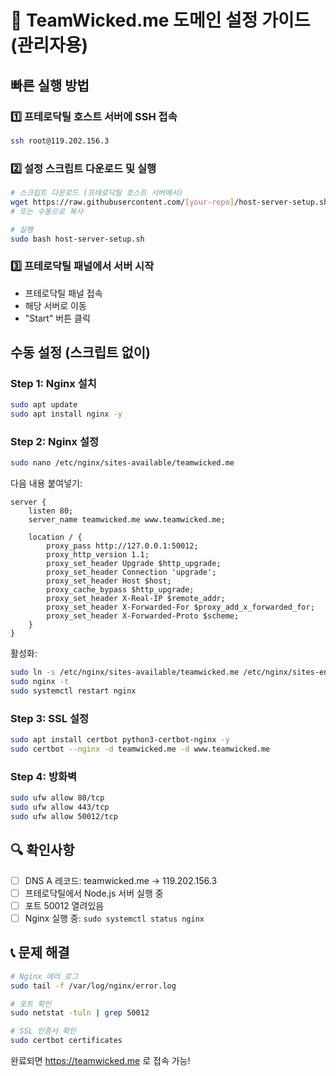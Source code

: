 # 🔧 TeamWicked.me 도메인 설정 가이드 (관리자용)

## 빠른 실행 방법

### 1️⃣ 프테로닥틸 호스트 서버에 SSH 접속
```bash
ssh root@119.202.156.3
```

### 2️⃣ 설정 스크립트 다운로드 및 실행
```bash
# 스크립트 다운로드 (프테로닥틸 호스트 서버에서)
wget https://raw.githubusercontent.com/[your-repo]/host-server-setup.sh
# 또는 수동으로 복사

# 실행
sudo bash host-server-setup.sh
```

### 3️⃣ 프테로닥틸 패널에서 서버 시작
- 프테로닥틸 패널 접속
- 해당 서버로 이동
- "Start" 버튼 클릭

## 수동 설정 (스크립트 없이)

### Step 1: Nginx 설치
```bash
sudo apt update
sudo apt install nginx -y
```

### Step 2: Nginx 설정
```bash
sudo nano /etc/nginx/sites-available/teamwicked.me
```

다음 내용 붙여넣기:
```nginx
server {
    listen 80;
    server_name teamwicked.me www.teamwicked.me;

    location / {
        proxy_pass http://127.0.0.1:50012;
        proxy_http_version 1.1;
        proxy_set_header Upgrade $http_upgrade;
        proxy_set_header Connection 'upgrade';
        proxy_set_header Host $host;
        proxy_cache_bypass $http_upgrade;
        proxy_set_header X-Real-IP $remote_addr;
        proxy_set_header X-Forwarded-For $proxy_add_x_forwarded_for;
        proxy_set_header X-Forwarded-Proto $scheme;
    }
}
```

활성화:
```bash
sudo ln -s /etc/nginx/sites-available/teamwicked.me /etc/nginx/sites-enabled/
sudo nginx -t
sudo systemctl restart nginx
```

### Step 3: SSL 설정
```bash
sudo apt install certbot python3-certbot-nginx -y
sudo certbot --nginx -d teamwicked.me -d www.teamwicked.me
```

### Step 4: 방화벽
```bash
sudo ufw allow 80/tcp
sudo ufw allow 443/tcp
sudo ufw allow 50012/tcp
```

## 🔍 확인사항

- [ ] DNS A 레코드: teamwicked.me → 119.202.156.3
- [ ] 프테로닥틸에서 Node.js 서버 실행 중
- [ ] 포트 50012 열려있음
- [ ] Nginx 실행 중: `sudo systemctl status nginx`

## 📞 문제 해결

```bash
# Nginx 에러 로그
sudo tail -f /var/log/nginx/error.log

# 포트 확인
sudo netstat -tuln | grep 50012

# SSL 인증서 확인
sudo certbot certificates
```

완료되면 https://teamwicked.me 로 접속 가능!